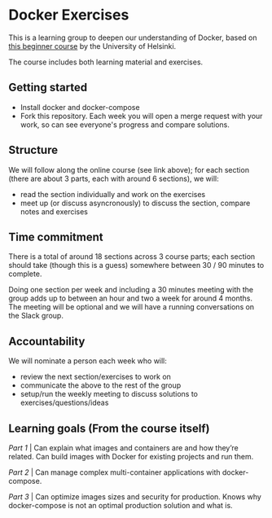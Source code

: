 # Docker Exercises

This is a learning group to deepen our understanding of Docker, based on [this beginner course](https://devopswithdocker.com/)
by the University of Helsinki.

The course includes both learning material and exercises.

## Getting started

- Install docker and docker-compose
- Fork this repository.
Each week you will open a merge request with your work, so can see everyone's progress and compare solutions.

## Structure

We will follow along the online course (see link above);
for each section (there are about 3 parts, each with around 6 sections), we will:

- read the section individually and work on the exercises
- meet up (or discuss asyncronously) to discuss the section, compare notes and exercises

## Time commitment

There is a total of around 18 sections across 3 course parts; each section should take (though this is a guess)
somewhere between 30 / 90 minutes to complete.

Doing one section per week and including a 30 minutes meeting with the group adds up to between an hour and two
a week for around 4 months. The meeting will be optional and we will have a running conversations on the Slack
group.

## Accountability

We will nominate a person each week who will:

- review the next section/exercises to work on
- communicate the above to the rest of the group
- setup/run the weekly meeting to discuss solutions to exercises/questions/ideas

## Learning goals (From the course itself)

*Part 1* | Can explain what images and containers are and how they’re related.
Can build images with Docker for existing projects and run them.


*Part 2* | Can manage complex multi-container applications with docker-compose.


*Part 3* | Can optimize images sizes and security for production.
Knows why docker-compose is not an optimal production solution and what is.

